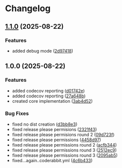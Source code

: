 # Changelog

## [1.1.0](https://github.com/angelxmoreno/axios-cache-interceptor-keyv/compare/v1.0.0...v1.1.0) (2025-08-22)


### Features

* added debug mode ([2d97418](https://github.com/angelxmoreno/axios-cache-interceptor-keyv/commit/2d974189621435364a42f3bd3a10525fcb3c3734))

## 1.0.0 (2025-08-22)


### Features

* added codecov reporting ([d01742e](https://github.com/angelxmoreno/axios-cache-interceptor-keyv/commit/d01742ed91493a7ad06764c0b82a61ef2b4ee3a2))
* added codecov reporting ([27a648b](https://github.com/angelxmoreno/axios-cache-interceptor-keyv/commit/27a648b0f6b5daab6947d6ea9e13b67b4d452134))
* created core implementation ([3ab4d52](https://github.com/angelxmoreno/axios-cache-interceptor-keyv/commit/3ab4d52f16f678e092971f9e6727414c294d01cb))


### Bug Fixes

* fixed no dist creation ([d3bb8e3](https://github.com/angelxmoreno/axios-cache-interceptor-keyv/commit/d3bb8e39d45151d3a19eab4dcbbeb4372c5b3573))
* fixed release please permisions ([2321f43](https://github.com/angelxmoreno/axios-cache-interceptor-keyv/commit/2321f43faab5a1df150a3be49645ef2b3961e3d1))
* fixed release please permisions round 2 ([09d723f](https://github.com/angelxmoreno/axios-cache-interceptor-keyv/commit/09d723f07079f6586590ccc47eb76432535d5e30))
* fixed release please permissions ([4458d97](https://github.com/angelxmoreno/axios-cache-interceptor-keyv/commit/4458d97bfc215b32056c617d5dfab647d4272788))
* fixed release please permissions round 2 ([acfb344](https://github.com/angelxmoreno/axios-cache-interceptor-keyv/commit/acfb34460b62642f84e6af51a153ef3e22379d8b))
* fixed release please permissions round 3 ([2512ec9](https://github.com/angelxmoreno/axios-cache-interceptor-keyv/commit/2512ec99f89b5266c536428908783a4adcc052c1))
* fixed release please permissions round 3 ([2095ab5](https://github.com/angelxmoreno/axios-cache-interceptor-keyv/commit/2095ab57396a653f8f7c4b7b277ae975ed44c80b))
* fixed...again..coderabbit.yml ([4c6b433](https://github.com/angelxmoreno/axios-cache-interceptor-keyv/commit/4c6b433c444370a817e40101281c36ee3c4a3e3f))

